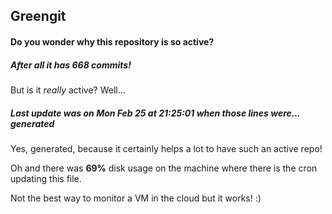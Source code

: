 ## Greengit

#### Do you wonder why this repository is so active?

##### After all it has 668 commits!

But is it *really* active? Well...

##### Last update was on Mon Feb 25 at 21:25:01 when those lines were... generated

Yes, generated, because it certainly helps a lot to have such an active repo!

Oh and there was **69%** disk usage on the machine
where there is the cron updating this file.

Not the best way to monitor a VM in the cloud but it works! :)
